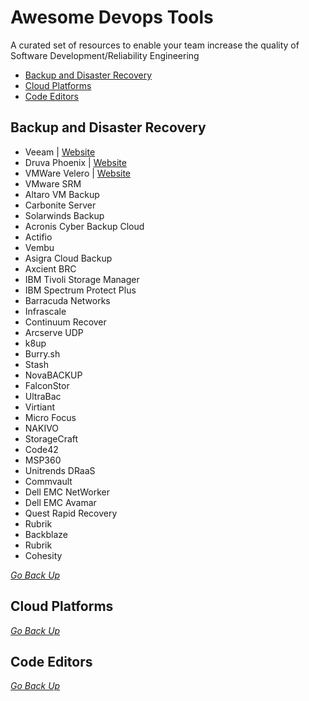 # Awesome Devops Tools
A curated set of resources to enable your team increase the quality of Software Development/Reliability Engineering

- <a href="#backup-and-disaster-recovery">Backup and Disaster Recovery</a>
- <a href="#cloud-platforms">Cloud Platforms</a>
- <a href="#code-editors">Code Editors</a>

## Backup and Disaster Recovery 

- Veeam | <a href="https://www.veeam.com/vm-backup-recovery-replication-software.html" target="_blank">Website</a>
- Druva Phoenix | <a href="#" target="_blank">Website</a>
- VMWare Velero | <a href="#" target="_blank">Website</a>
- VMware SRM
- Altaro VM Backup
- Carbonite Server
- Solarwinds Backup
- Acronis Cyber Backup Cloud
- Actifio
- Vembu
- Asigra Cloud Backup
- Axcient BRC
- IBM Tivoli Storage Manager
- IBM Spectrum Protect Plus
- Barracuda Networks
- Infrascale
- Continuum Recover
- Arcserve UDP
- k8up
- Burry.sh
- Stash
- NovaBACKUP
- FalconStor
- UltraBac
- Virtiant
- Micro Focus
- NAKIVO
- StorageCraft
- Code42
- MSP360
- Unitrends DRaaS
- Commvault
- Dell EMC NetWorker
- Dell EMC Avamar
- Quest Rapid Recovery
- Rubrik
- Backblaze
- Rubrik
- Cohesity

<i><a href="#awesome-devops-tools">Go Back Up</a></i>

## Cloud Platforms

<i><a href="#awesome-devops-tools">Go Back Up</a></i>

## Code Editors

<i><a href="#awesome-devops-tools">Go Back Up</a></i>